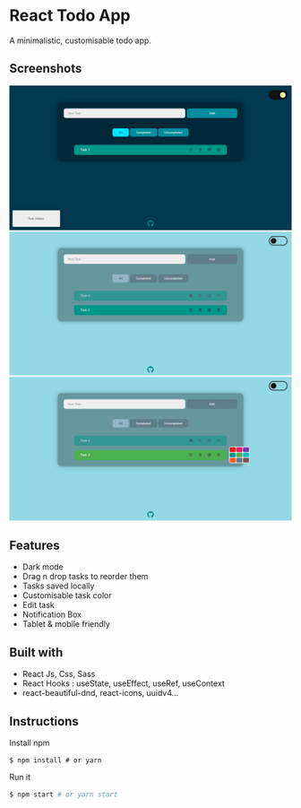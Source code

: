 # React Todo App

A minimalistic, customisable todo app.

## Screenshots

<img src="https://github.com/shubham-086/React-todo-list/blob/master/demo1.png">
<img src="https://github.com/shubham-086/React-todo-list/blob/master/demo2.png">
<img src="https://github.com/shubham-086/React-todo-list/blob/master/demo3.png">


## Features

- Dark mode
- Drag n drop tasks to reorder them
- Tasks saved locally
- Customisable task color
- Edit task
- Notification Box
- Tablet & mobile friendly

## Built with

- React Js, Css, Sass
- React Hooks : useState, useEffect, useRef, useContext
- react-beautiful-dnd, react-icons, uuidv4...


## Instructions

Install npm
```
$ npm install # or yarn
```

Run it
```bash
$ npm start # or yarn start
```

